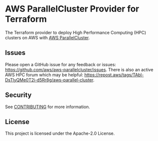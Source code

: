 # AWS ParallelCluster Provider for Terraform
The Terraform provider to deploy High Performance Computing (HPC) clusters on AWS with [AWS ParallelCluster](https://aws.amazon.com/hpc/parallelcluster/).

## Issues

Please open a GitHub issue for any feedback or issues: https://github.com/aws/aws-parallelcluster/issues.
There is also an active AWS HPC forum which may be helpful: https://repost.aws/tags/TAbl-DsTlyQMe0T2i-d5Rr8g/aws-parallel-cluster.

## Security

See [CONTRIBUTING](CONTRIBUTING.md#security-issue-notifications) for more information.

## License

This project is licensed under the Apache-2.0 License.
